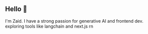 
## Hello 👋
I'm Zaid. I have a strong passion for generative AI and frontend dev. exploring tools like langchain and next.js rn


